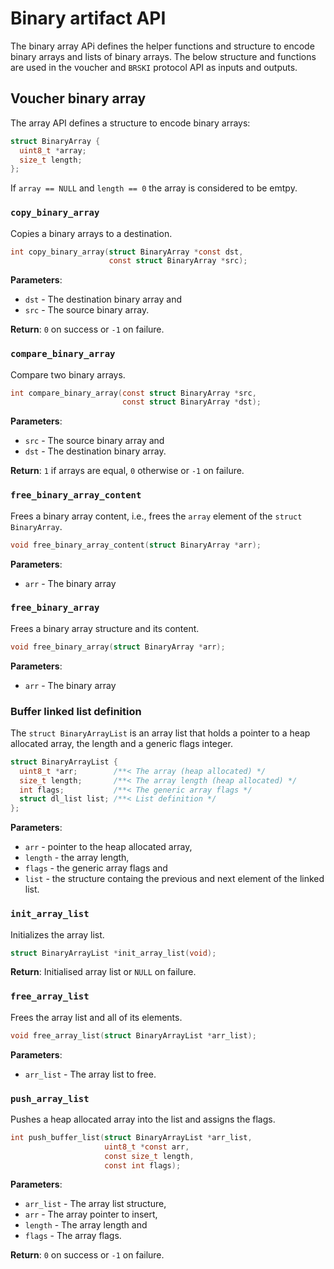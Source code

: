 # Binary artifact API

The binary array APi defines the helper functions and structure to encode binary arrays and lists of binary arrays. The below structure and functions are used in the voucher and `BRSKI` protocol API as inputs and outputs.

## Voucher binary array
The array API defines a structure to encode binary arrays:
```c
struct BinaryArray {
  uint8_t *array;
  size_t length;
};
```
If `array == NULL` and `length == 0` the array is considered to be emtpy.

### `copy_binary_array`
Copies a binary arrays to a destination.

```c
int copy_binary_array(struct BinaryArray *const dst,
                      const struct BinaryArray *src);
```
**Parameters**:
* `dst` - The destination binary array and
* `src` - The source binary array.

**Return**:
`0` on success or `-1` on failure.

### `compare_binary_array`
Compare two binary arrays.

```c
int compare_binary_array(const struct BinaryArray *src,
                         const struct BinaryArray *dst);
```
**Parameters**:
* `src` - The source binary array and
* `dst` - The destination binary array.

**Return**:
`1` if arrays are equal, `0` otherwise or `-1` on failure.

### `free_binary_array_content`
Frees a binary array content, i.e., frees the `array` element of the `struct BinaryArray`.
```c
void free_binary_array_content(struct BinaryArray *arr);
```
**Parameters**:
* `arr` - The binary array

### `free_binary_array`
Frees a binary array structure and its content.
```c
void free_binary_array(struct BinaryArray *arr);
```
**Parameters**:
* `arr` - The binary array

### Buffer linked list definition

The `struct BinaryArrayList` is an array list that holds a pointer to a heap allocated array, the length and a generic flags integer.

```c
struct BinaryArrayList {
  uint8_t *arr;        /**< The array (heap allocated) */
  size_t length;       /**< The array length (heap allocated) */
  int flags;           /**< The generic array flags */
  struct dl_list list; /**< List definition */
};
```
**Parameters**:
* `arr` - pointer to the heap allocated array,
* `length` - the array length,
* `flags` - the generic array flags and
* `list` - the structure containg the previous and next element of the linked list.

### `init_array_list`
Initializes the array list.
```c
struct BinaryArrayList *init_array_list(void);
```

**Return**:
Initialised array list or `NULL` on failure.

### `free_array_list`
Frees the array list and all of its elements.
```c
void free_array_list(struct BinaryArrayList *arr_list);
```
**Parameters**:
* `arr_list` - The array list to free.

### `push_array_list`
Pushes a heap allocated array into the list and assigns the flags.
```c
int push_buffer_list(struct BinaryArrayList *arr_list,
                     uint8_t *const arr,
                     const size_t length,
                     const int flags);
```
**Parameters**:
* `arr_list` - The array list structure,
* `arr` - The array pointer to insert,
* `length` - The array length and
* `flags` - The array flags.

**Return**:
`0` on success or `-1` on failure.
